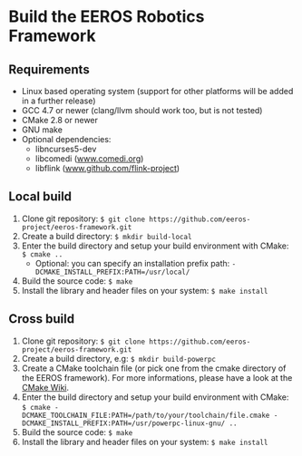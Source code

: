 Build the EEROS Robotics Framework
==================================

Requirements
------------

  - Linux based operating system (support for other platforms will be added in a further release)
  - GCC 4.7 or newer (clang/llvm should work too, but is not tested)
  - CMake 2.8 or newer
  - GNU make
  - Optional dependencies:
    - libncurses5-dev
    - libcomedi (www.comedi.org)
    - libflink (www.github.com/flink-project)

Local build
-----------

  1. Clone git repository: `$ git clone https://github.com/eeros-project/eeros-framework.git`
  2. Create a build directory: `$ mkdir build-local`
  3. Enter the build directory and setup your build environment with CMake: `$ cmake ..`
     - Optional: you can specify an installation prefix path: `-DCMAKE_INSTALL_PREFIX:PATH=/usr/local/`
  4. Build the source code: `$ make`
  5. Install the library and header files on your system: `$ make install`

Cross build
-----------

  1. Clone git repository: `$ git clone https://github.com/eeros-project/eeros-framework.git`
  2. Create a build directory, e.g: `$ mkdir build-powerpc`
  3. Create a CMake toolchain file (or pick one from the cmake directory of the EEROS framework). For more informations, please have a look at the [CMake Wiki](http://www.cmake.org/Wiki/CMake_Cross_Compiling).
  4. Enter the build directory and setup your build environment with CMake: `$ cmake -DCMAKE_TOOLCHAIN_FILE:PATH=/path/to/your/toolchain/file.cmake -DCMAKE_INSTALL_PREFIX:PATH=/usr/powerpc-linux-gnu/ ..`
  5. Build the source code: `$ make`
  6. Install the library and header files on your system: `$ make install`
